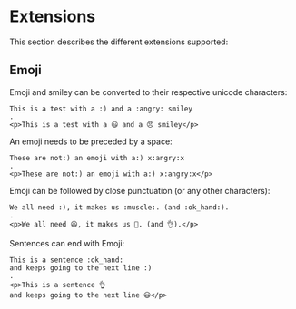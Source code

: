 # Extensions

This section describes the different extensions supported:

## Emoji

Emoji and smiley can be converted to their respective unicode characters:

```````````````````````````````` example
This is a test with a :) and a :angry: smiley
.
<p>This is a test with a 😃 and a 😠 smiley</p>
````````````````````````````````

An emoji needs to be preceded by a space:

```````````````````````````````` example
These are not:) an emoji with a:) x:angry:x
.
<p>These are not:) an emoji with a:) x:angry:x</p>
````````````````````````````````

Emoji can be followed by close punctuation (or any other characters):

```````````````````````````````` example
We all need :), it makes us :muscle:. (and :ok_hand:).
.
<p>We all need 😃, it makes us 💪. (and 👌).</p>
````````````````````````````````

Sentences can end with Emoji:

```````````````````````````````` example
This is a sentence :ok_hand:
and keeps going to the next line :)
.
<p>This is a sentence 👌
and keeps going to the next line 😃</p>
````````````````````````````````
